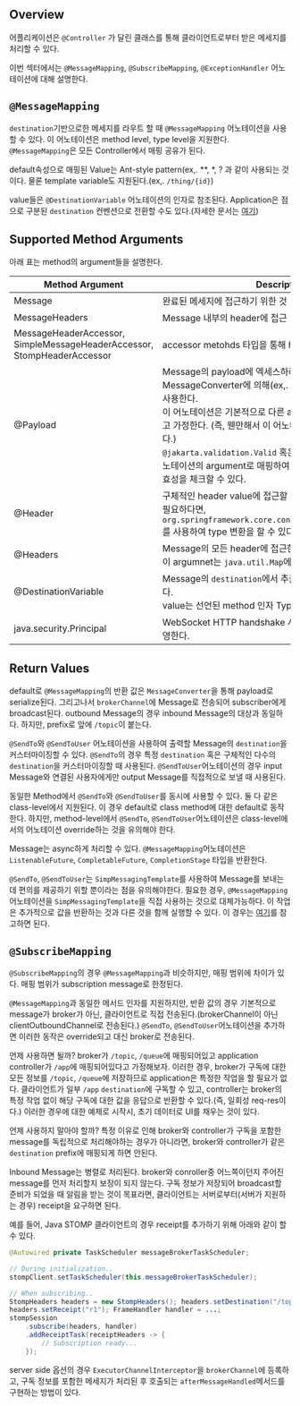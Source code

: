 ## Overview

어플리케이션은 `@Controller` 가 달린 클래스를 통해 클라이언트로부터 받은 메세지를 처리할 수 있다.

이번 섹터에서는 `@MessageMapping`, `@SubscribeMapping`, `@ExceptionHandler` 어노테이션에 대해 설명한다.

## `@MessageMapping`

`destination`기반으로한 메세지를 라우트 할 때 `@MessageMapping` 어노테이션을 사용할 수 있다.
이 어노테이션은 method level, type level을 지원한다.
`@MessageMapping`은 모든 Controller에서 매핑 공유가 된다.

default속성으로 매핑된 Value는 Ant-style pattern(ex,. \*\*, \*, ? 과 같이 사용되는 것이다.
물론 template variable도 지원된다.(ex,. `/thing/{id}`)

value들은 `@DestinationVariable` 어노테이션의 인자로 참조된다.
Application은 점으로 구분된 `destination` 컨벤션으로 전환할 수도 있다.(자세한 문서는 [여기](https://docs.spring.io/spring-framework/reference/web/websocket/stomp/destination-separator.html))

## Supported Method Arguments

아래 표는 method의 argument들을 설명한다.

| Method Argument                                                               | Description                                                                                                                                                                                                                                                                  |
| ----------------------------------------------------------------------------- | ---------------------------------------------------------------------------------------------------------------------------------------------------------------------------------------------------------------------------------------------------------------------------- |
| Message                                                                       | 완료된 메세지에 접근하기 위한 것                                                                                                                                                                                                                                                           |
| MessageHeaders                                                                | Message 내부의 header에 접근                                                                                                                                                                                                                                                       |
| MessageHeaderAccessor,<br>SimpleMessageHeaderAccessor,<br>StompHeaderAccessor | accessor metohds 타입을 통해 header에 접근하기 위함                                                                                                                                                                                                                                      |
| @Payload                                                                      | Message의 payload에 엑세스하려면 설정된 MessageConverter에 의해(ex,. JSON)변환된 Message를 사용한다.<br>이 어노테이션은 기본적으로 다른 argument는 일치되지 않았다고 가정한다. (즉, 웬만해서 이 어노테이션은 사용하지 않아도 된다.)<br>`@jakarta.validation.Valid` 혹은 Spring의 `@Validated` 어노테이션의 argument로 매핑하여 payload의 argument의 유효성을 체크할 수 있다. |
| @Header                                                                       | 구체적인 header value에 접근할 때 사용하기 위함.<br>필요하다면, `org.springframework.core.convert.converter.Converter`를 사용하여 type 변환을 할 수 있다.                                                                                                                                                    |
| @Headers                                                                      | Message의 모든 header에 접근한다.<br>이 argumnet는 `java.util.Map`에 할당할 수 있어야 한다.                                                                                                                                                                                                      |
| @DestinationVariable                                                          | Message의 `destination`에서 추출한 template 변수에 접근한다.<br>value는 선언된 method 인자 Type으로 변환된다.                                                                                                                                                                                         |
| java.security.Principal                                                       | WebSocket HTTP handshake 시점에 로그인한 사용자를 반영한다.                                                                                                                                                                                                                                 |

## Return Values

default로 `@MessageMapping`의 반환 값은 `MessageConverter`을 통해 payload로 serialize된다. 그리고나서 `brokerChannel`에 Message로 전송되어 subscriber에게 broadcast된다.
outbound Message의 경우 inbound Message의 대상과 동일하다. 하지만, prefix로 앞에 `/topic`이 붙는다.

`@SendTo`와 `@SendToUser` 어노테이션을 사용하여 출력할 Message의 `destination`을 커스터마이징할 수 있다.
`@SendTo`의 경우 특정 `destination` 혹은 구체적인 다수의 `destination`을 커스터마이징할 때 사용된다.
`@SendToUser`어노테이션의 경우 input Message와 연결된 사용자에게만 output Message를 직접적으로 보낼 때 사용된다.

동일한 Method에서 `@SendTo`와 `@SendToUser`를 동시에 사용할 수 있다. 둘 다 같은 class-level에서 지원된다. 이 경우 default로 class method에 대한 default로 동작한다.
하지만, method-level에서 `@SendTo`, `@SendToUser`어노테이션은 class-level에서의 어노테이션 override하는 것을 유의해야 한다.

Message는 async하게 처리할 수 있다. `@MessageMapping`어노테이션은 `ListenableFuture`, `CompletableFuture`, `CompletionStage` 타입을 반환한다.

`@SendTo`, `@SendToUser`는 `SimpMessagingTemplate`를 사용하여 Message를 보내는데 편의를 제공하기 위할 뿐이라는 점을 유의해야한다.
필요한 경우, `@MessageMapping` 어노테이션을 `SimpMessagingTemplate`을 직접 사용하는 것으로 대체가능하다.
이 작업은 추가적으로 값을 반환하는 것과 다른 것을 함께 실행할 수 있다. 이 경우는 [여기](https://docs.spring.io/spring-framework/reference/web/websocket/stomp/handle-send.html)를 참고하면 된다.

## `@SubscribeMapping`

`@SubscribeMapping`의 경우 `@MessageMapping`과 비슷하지만, 매핑 범위에 차이가 있다.
매핑 범위가 subscription message로 한정된다.

`@MessageMapping`과 동일한 메서드 인자를 지원하지만, 반환 값의 경우 기본적으로 message가 broker가 아닌, 클라이언트로 직접 전송된다.(brokerChannel이 아닌 clientOutboundChannel로 전송된다.)
`@SendTo`, `@SendToUser`어노테이션을 추가하면 이러한 동작은 override되고 대신 broker로 전송된다.

언제 사용하면 될까?
broker가 `/topic`, `/queue`에 매핑되어있고 application controller가 `/app`에 매핑되어있다고 가정해보자.
이러한 경우, broker가 구독에 대한 모든 정보를 `/topic`, `/queue`에 저장하므로 application은 특정한 작업을 할 필요가 없다.
클라이언트가 일부 `/app` `destination`에 구독할 수 있고, controller는 broker의 특정 작업 없이 해당 구독에 대한 값을 응답으로 반환할 수 있다.(즉, 일회성 req-res이다.) 
이러한 경우에 대한 예제로 시작시, 초기 데이터로 UI를 채우는 것이 있다.

언제 사용하지 말아야 할까?
특정 이유로 인해 broker와 controller가 구독을 포함한 message를 독립적으로 처리해야하는 경우가 아니라면, broker와 controller가 같은 `destination` prefix에 매핑되게 하면 안된다.

Inbound Message는 병렬로 처리된다. broker와 conroller중 어느쪽이던지 주어진 message를 먼저 처리할지 보장이 되지 않는다.
구독 정보가 저장되어 broadcast할 준비가 되었을 때 알림을 받는 것이 목표라면, 클라이언트는 서버로부터(서버가 지원하는 경우) receipt을 요구하면 된다.

예를 들어, Java STOMP 클라이언트의 경우 receipt를 추가하기 위해 아래와 같이 할 수 있다.

```java
@Autowired private TaskScheduler messageBrokerTaskScheduler; 

// During initialization.. 
stompClient.setTaskScheduler(this.messageBrokerTaskScheduler); 

// When subscribing.. 
StompHeaders headers = new StompHeaders(); headers.setDestination("/topic/..."); 
headers.setReceipt("r1"); FrameHandler handler = ...; 
stompSession
	.subscribe(headers, handler)
	.addReceiptTask(receiptHeaders -> { 
		// Subscription ready... 
	});
```
server side 옵션의 경우 `ExecutorChannelInterceptor`을 `brokerChannel`에 등록하고, 구독 정보를 포함한 메세지가 처리된 후 호출되는 `afterMessageHandled`메서드를 구현하는 방법이 있다.

